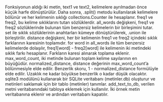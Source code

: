 Fonksiyonun aldığı iki metin, text1 ve text2, kelimelere ayrılmadan önce küçük harfe dönüştürülür.
Daha sonra, .split() metodu kullanılarak kelimelere bölünür ve her kelimenin sıklığı collections.Counter ile hesaplanır.
freq1 ve freq2, bu kelime sıklıklarını tutan sözlüklerdir.
all_words değişkeni, freq1 ve freq2 sözlüklerinde bulunan tüm benzersiz kelimelerin bir birleşimini tutar.
set ile sıklık sözlüklerinin anahtarları kümeye dönüştürülerek, .union ile birleştirilir.
distance değişkeni, her bir kelimenin freq1 ve freq2 içindeki sıklık farklarının karesinin toplamıdır.
for word in all_words ile tüm benzersiz kelimelerde dolaşılır, freq1[word] - freq2[word] ile kelimenin iki metindeki sıklık farkı hesaplanır.
Farkların karesi alınarak toplama eklenir.
max_word_count, iki metinde bulunan toplam kelime sayılarının en büyüğüdür.
normalized_distance, distance değerinin max_word_count’a bölünmesiyle elde edilir.
Benzerlik skoru, 1 - normalized_distance formülüyle elde edilir.
Uzaklık ne kadar büyükse benzerlik o kadar düşük olacaktır.
sqlite3 modülünü kullanarak bir SQLite veritabanı (metinler.db) oluşturur ve metinleri saklamak için bir tablo (metinler) tanımlar.
add_text_to_db, verilen metni veritabanındaki tabloya eklemek için kullanılır.
İki örnek metin veritabanına eklenir ve ardından veritabanı kapatılır.
